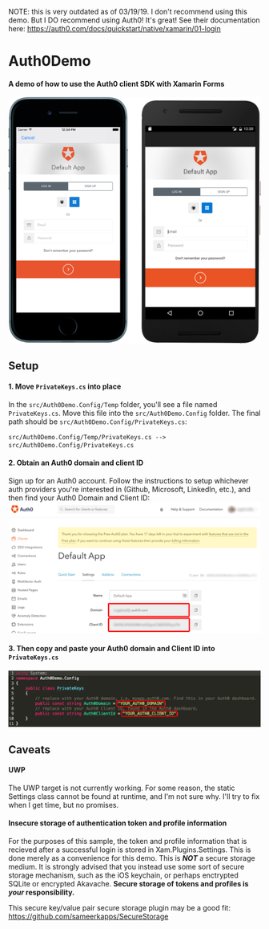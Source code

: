 NOTE: this is very outdated as of 03/19/19. I don't recommend using this demo. But I DO recommend using Auth0! It's great! See their documentation here: https://auth0.com/docs/quickstart/native/xamarin/01-login

# Auth0Demo
#### A demo of how to use the Auth0 client SDK with Xamarin Forms

![UI on Devices](https://github.com/jsauve/Auth0Demo/blob/master/readme_images/UiOnDevices.png)

## Setup

#### 1. Move `PrivateKeys.cs` into place
In the `src/Auth0Demo.Config/Temp` folder, you'll see a file named `PrivateKeys.cs`. Move this file into the `src/Auth0Demo.Config` folder. The final path should be `src/Auth0Demo.Config/PrivateKeys.cs`:

    src/Auth0Demo.Config/Temp/PrivateKeys.cs --> src/Auth0Demo.Config/PrivateKeys.cs

#### 2. Obtain an Auth0 domain and client ID

Sign up for an Auth0 account. Follow the instructions to setup whichever auth providers you're interested in (Github, Microsoft, LinkedIn, etc.), and then find your Auth0 Domain and Client ID:
![Auth0 Dashboard - Clients section](https://github.com/jsauve/Auth0Demo/blob/master/readme_images/Auth0Dashboard-ClientSection.png)

#### 3. Then copy and paste your Auth0 domain and Client ID into `PrivateKeys.cs`
![Paste into PrivateKeys.cs](https://github.com/jsauve/Auth0Demo/blob/master/readme_images/PasteIntoPrivateKeys.png)

## Caveats

#### UWP
The UWP target is not currently working. For some reason, the static Settings class cannot be found at runtime, and I'm not sure why. I'll try to fix when I get time, but no promises.

#### Insecure storage of authentication token and profile information
For the purposes of this sample, the token and profile information that is recieved after a successful login is stored in Xam.Plugins.Settings. This is done merely as a convenience for this demo. This is **_NOT_** a secure storage medium. It is strongly advised that you instead use some sort of secure storage mechanism, such as the iOS keychain, or perhaps enctrypted SQLite or encrypted Akavache. **Secure storage of tokens and profiles is _your_ responsibility.**

This secure key/value pair secure storage plugin may be a good fit: https://github.com/sameerkapps/SecureStorage
